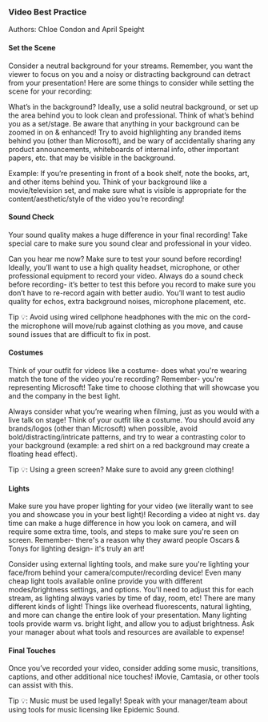 
### Video Best Practice 

Authors: Chloe Condon and April Speight

#### Set the Scene 
Consider a neutral background for your streams. Remember, you want the viewer to focus on you and a noisy or distracting background can detract from your presentation! Here are some things to consider while setting the scene for your recording: 

What’s in the background? Ideally, use a solid neutral background, or set up the area behind you to look clean and professional. Think of what’s behind you as a set/stage. Be aware that anything in your background can be zoomed in on & enhanced! Try to avoid highlighting any branded items behind you (other than Microsoft), and be wary of accidentally sharing any product announcements, whiteboards of internal info, other important papers, etc. that may be visible in the background. 

Example: If you’re presenting in front of a book shelf, note the books, art, and other items behind you. Think of your background like a movie/television set, and make sure what is visible is appropriate for the content/aesthetic/style of the video you’re recording!

#### Sound Check
Your sound quality makes a huge difference in your final recording! Take special care to make sure you sound clear and professional in your video.

Can you hear me now? Make sure to test your sound before recording! Ideally, you’ll want to use a high quality headset, microphone, or other professional equipment to record your video. Always do a sound check before recording- it’s better to test this before you record to make sure you don’t have to re-record again with better audio. You’ll want to test audio quality for echos, extra background noises, microphone placement, etc. 

Tip 💡: Avoid using wired cellphone headphones with the mic on the cord- the microphone will move/rub against clothing as you move, and cause sound issues that are difficult to fix in post. 

#### Costumes
Think of your outfit for videos like a costume- does what you're wearing match the tone of the video you're recording? Remember- you're representing Microsoft! Take time to choose clothing that will showcase you and the company in the best light.

Always consider what you’re wearing when filming, just as you would with a live talk on stage! Think of your outfit like a costume. You should avoid any brands/logos (other than Microsoft) when possible, avoid bold/distracting/intricate patterns, and try to wear a contrasting color to your background (example: a red shirt on a red background may create a floating head effect). 

Tip 💡: Using a green screen? Make sure to avoid any green clothing! 

#### Lights
Make sure you have proper lighting for your video (we literally want to see you and showcase you in your best light)! Recording a video at night vs. day time can make a huge difference in how you look on camera, and will require some extra time, tools, and steps to make sure you're seen on screen. Remember- there's a reason why they award people Oscars & Tonys for lighting design- it's truly an art!

Consider using external lighting tools, and make sure you're lighting your face/from behind your camera/computer/recording device! Even many cheap light tools available online provide you with different modes/brightness settings, and options. You'll need to adjust this for each stream, as lighting always varies by time of day, room, etc!
There are many different kinds of light! Things like overhead fluorescents, natural lighting, and more can change the entire look of your presentation. Many lighting tools provide warm vs. bright light, and allow you to adjust brightness.
Ask your manager about what tools and resources are available to expense! 

#### Final Touches 
Once you’ve recorded your video, consider adding some music, transitions, captions, and other additional nice touches! iMovie, Camtasia, or other tools can assist with this.

Tip 💡: Music must be used legally! Speak with your manager/team about using tools for music licensing like Epidemic Sound.
